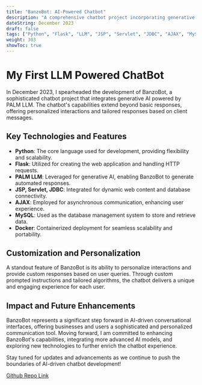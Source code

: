 ```yaml
---
title: "BanzoBot: AI-Powered Chatbot"
description: "A comprehensive chatbot project incorporating generative AI powered by PALM LLM, tailored responses, and personalized interactions."
dateString: December 2023
draft: false
tags: ["Python", "Flask", "LLM", "JSP", "Servlet", "JDBC", "AJAX", "MySQL", "Docker"]
weight: 303
showToc: true
---
```

# My First LLM Powered ChatBot

In December 2023, I spearheaded the development of BanzoBot, a sophisticated chatbot project that integrates generative AI powered by PALM LLM. The chatbot's capabilities extend beyond basic responses, offering personalized interactions and tailored responses based on client messages.

## Key Technologies and Features

- **Python**: The core language used for development, providing flexibility and scalability.
- **Flask**: Utilized for creating the web application and handling HTTP requests.
- **PALM LLM**: Leveraged for generative AI, enabling BanzoBot to generate automated responses.
- **JSP, Servlet, JDBC**: Integrated for dynamic web content and database connectivity.
- **AJAX**: Employed for asynchronous communication, enhancing user experience.
- **MySQL**: Used as the database management system to store and retrieve data.
- **Docker**: Containerized deployment for seamless scalability and portability.

## Customization and Personalization

A standout feature of BanzoBot is its ability to personalize interactions and provide custom responses based on user queries. Through custom prompted instructions and tailored algorithms, the chatbot delivers a unique and engaging experience for each user.

## Impact and Future Enhancements

BanzoBot represents a significant step forward in AI-driven conversational interfaces, offering businesses and users a sophisticated and personalized communication tool. Moving forward, I am committed to enhancing BanzoBot's capabilities, integrating more advanced AI models, and exploring new technologies to further enrich the chatbot experience.

Stay tuned for updates and advancements as we continue to push the boundaries of AI-driven chatbot development!


[Github Repo Link](https://github.com/BANZOM/banzobot)